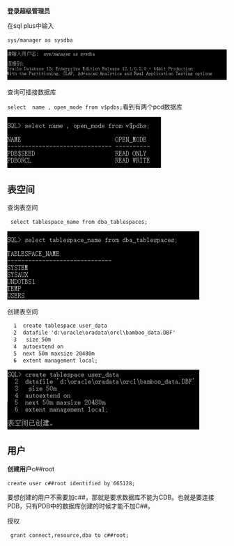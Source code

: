 **登录超级管理员**

在sql plus中输入

`sys/manager as sysdba`

![image-20200921233108851](oracle.assets/image-20200921233108851.png)



查询可插接数据库

`select  name , open_mode from v$pdbs;`看到有两个pcd数据库

![image-20200921233345233](oracle.assets/image-20200921233345233.png)

## 表空间

查询表空间

` select tablespace_name from dba_tablespaces;`

![image-20200921233529017](oracle.assets/image-20200921233529017.png)

创建表空间

```
  1	 create tablespace user_data
  2  datafile 'd:\oracle\oradata\orcl\bamboo_data.DBF'
  3   size 50m
  4  autoextend on
  5  next 50m maxsize 20480m
  6  extent management local;
```

![image-20200921234053128](oracle.assets/image-20200921234053128.png)



## 用户

**创建用户**c##root

`create user c##root identified by 665128;`

要想创建的用户不需要加c##，那就是要求数据库不能为CDB。也就是要连接PDB，只有PDB中的数据库创建的时候才能不加C##。



授权

` grant connect,resource,dba to c##root;`

